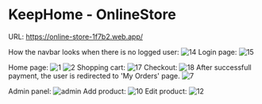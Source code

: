 # KeepHome - OnlineStore
URL: https://online-store-1f7b2.web.app/

How the navbar looks when there is no logged user:
![14](https://user-images.githubusercontent.com/26245125/113570062-3c4f1b00-961c-11eb-972a-37eff6d288b1.JPG)
Login page:
![15](https://user-images.githubusercontent.com/26245125/113570081-46711980-961c-11eb-8a8a-8e98314e1932.JPG)

Home page:
![1](https://user-images.githubusercontent.com/26245125/113569275-e0d05d80-961a-11eb-986c-e97fd7567a61.JPG)
![2](https://user-images.githubusercontent.com/26245125/113569280-e2018a80-961a-11eb-945b-837d80ea4c9d.JPG)
Shopping cart:
![17](https://user-images.githubusercontent.com/26245125/113570224-9819a400-961c-11eb-88cd-b37438f710ef.JPG)
Checkout:
![18](https://user-images.githubusercontent.com/26245125/113570227-99e36780-961c-11eb-92b8-1b91e9cff591.JPG)
After successfull payment, the user is redirected to 'My Orders' page.
![7](https://user-images.githubusercontent.com/26245125/113569555-63f1b380-961b-11eb-96b8-decd60db08a9.JPG)

Admin panel:
![admin](https://user-images.githubusercontent.com/26245125/113569422-2b51da00-961b-11eb-9d83-38db6fe6b937.JPG)
Add product:
![10](https://user-images.githubusercontent.com/26245125/113570254-aa93dd80-961c-11eb-8788-dbaa5db91fd0.JPG)
Edit product:
![12](https://user-images.githubusercontent.com/26245125/113570255-ab2c7400-961c-11eb-8fc2-b43cd43b764d.JPG)


